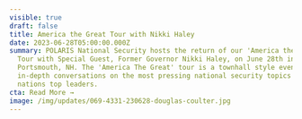 ```yaml
---
visible: true
draft: false
title: America the Great Tour with Nikki Haley
date: 2023-06-28T05:00:00.000Z
summary: POLARIS National Security hosts the return of our 'America the Great'
  Tour with Special Guest, Former Governor Nikki Haley, on June 28th in
  Portsmouth, NH. The 'America The Great' tour is a townhall style event with
  in-depth conversations on the most pressing national security topics with our
  nations top leaders.
cta: Read More →
image: /img/updates/069-4331-230628-douglas-coulter.jpg
---
```

